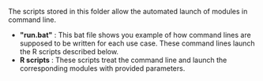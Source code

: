  
The scripts stored in this folder allow the automated launch of modules in command line.

- **"run.bat"** : This bat file shows you example of how command lines are supposed to be written for each use case. These command lines launch the R scripts described below.
- **R scripts** : These scripts treat the command line and launch the corresponding modules with provided parameters. 
